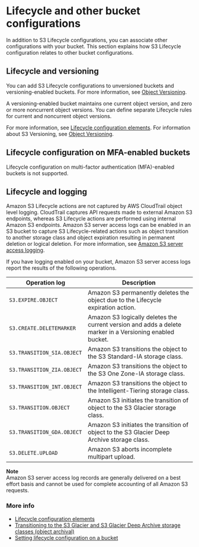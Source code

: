 # Lifecycle and other bucket configurations<a name="lifecycle-and-other-bucket-config"></a>

In addition to S3 Lifecycle configurations, you can associate other configurations with your bucket\. This section explains how S3 Lifecycle configuration relates to other bucket configurations\.

## Lifecycle and versioning<a name="lifecycle-versioning-support-intro"></a>

You can add S3 Lifecycle configurations to unversioned buckets and versioning\-enabled buckets\. For more information, see [Object Versioning](ObjectVersioning.md)\. 

A versioning\-enabled bucket maintains one current object version, and zero or more noncurrent object versions\. You can define separate Lifecycle rules for current and noncurrent object versions\.

For more information, see [Lifecycle configuration elements](intro-lifecycle-rules.md)\. For information about S3 Versioning, see [Object Versioning](ObjectVersioning.md)\.

## Lifecycle configuration on MFA\-enabled buckets<a name="lifecycle-general-considerations-mfa-enabled-bucket"></a>

Lifecycle configuration on multi\-factor authentication \(MFA\)\-enabled buckets is not supported\.

## Lifecycle and logging<a name="lifecycle-general-considerations-logging"></a>

Amazon S3 Lifecycle actions are not captured by AWS CloudTrail object level logging\. CloudTrail captures API requests made to external Amazon S3 endpoints, whereas S3 Lifecycle actions are performed using internal Amazon S3 endpoints\. Amazon S3 server access logs can be enabled in an S3 bucket to capture S3 Lifecycle\-related actions such as object transition to another storage class and object expiration resulting in permanent deletion or logical deletion\. For more information, see [Amazon S3 server access logging](ServerLogs.md)\.

If you have logging enabled on your bucket, Amazon S3 server access logs report the results of the following operations\.


| Operation log | Description | 
| --- | --- | 
|  `S3.EXPIRE.OBJECT`  |  Amazon S3 permanently deletes the object due to the Lifecycle expiration action\.  | 
|  `S3.CREATE.DELETEMARKER`  |  Amazon S3 logically deletes the current version and adds a delete marker in a Versioning enabled bucket\.  | 
|  `S3.TRANSITION_SIA.OBJECT`  |  Amazon S3 transitions the object to the S3 Standard\-IA storage class\.  | 
|  `S3.TRANSITION_ZIA.OBJECT`  |  Amazon S3 transitions the object to the S3 One Zone\-IA storage class\.  | 
|  `S3.TRANSITION_INT.OBJECT`  |  Amazon S3 transitions the object to the Intelligent\-Tiering storage class\.  | 
|  `S3.TRANSITION.OBJECT`  |  Amazon S3 initiates the transition of object to the S3 Glacier storage class\.  | 
|  `S3.TRANSITION_GDA.OBJECT`  |  Amazon S3 initiates the transition of object to the S3 Glacier Deep Archive storage class\.  | 
|  `S3.DELETE.UPLOAD`  |  Amazon S3 aborts incomplete multipart upload\.  | 

**Note**  
Amazon S3 server access log records are generally delivered on a best effort basis and cannot be used for complete accounting of all Amazon S3 requests\. 

### More info<a name="lifecycle-general-considerations-logging-more-info"></a>
+ [Lifecycle configuration elements](intro-lifecycle-rules.md) 
+ [Transitioning to the S3 Glacier and S3 Glacier Deep Archive storage classes \(object archival\)](lifecycle-transition-general-considerations.md#before-deciding-to-archive-objects)
+ [Setting lifecycle configuration on a bucket](how-to-set-lifecycle-configuration-intro.md) 